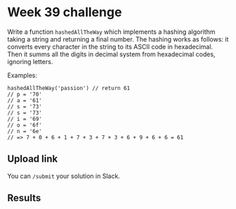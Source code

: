 # Week 39 challenge

Write a function `hashedAllTheWay` which implements a hashing algorithm taking a string and returning a final number.
The hashing works as follows: it converts every character in the string to its ASCII code in hexadecimal.
Then it summs all the digits in decimal system from hexadecimal codes, ignoring letters.


Examples:
```
hashedAllTheWay('passion') // return 61
// p = '70'
// a = '61'
// s = '73'
// s = '73'
// i = '69'
// o = '6f'
// n = '6e'
// => 7 + 0 + 6 + 1 + 7 + 3 + 7 + 3 + 6 + 9 + 6 + 6 = 61
```

## Upload link

You can `/submit` your solution in Slack.

## Results

